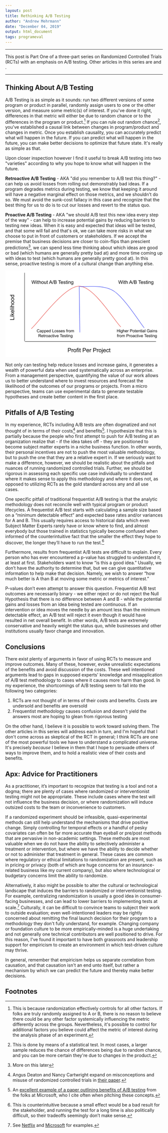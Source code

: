 ```yaml
---
layout: post
title: Rethinking A/B Testing
author: "Andrew Mehrmann"
date: "December 04, 2019"
output: html_document
tags: programeval
---
```


---

This post is Part One of a three-part series on Randomized Controlled Trials (RCTs) with an emphasis on A/B testing. Other articles in this series are []() and []().

---

## Thinking About A/B Testing

A/B Testing is as simple as it sounds: run two different versions of some program or product in parallel, randomly assign users to one or the other version, and measure some metric(s) of interest. If you've done it right, differences in that metric will either be due to random chance or to the differences in the program or product.[^2] If you can rule out random chance[^3], you've established a causal link between changes in program/product and changes in metric. Once you establish causality, you can accurately predict what will happen in the future. If you can predict what will happen in the future, you can make better decisions to optimize that future state. It's really as simple as that.

Upon closer inspection however I find it useful to break A/B testing into two "varieties" according to why you hope to know what will happen in the future.

**Retroactive A/B Testing** - AKA "did you remember to A/B test this thing?" - can help us avoid losses from rolling out demonstrably bad ideas. If a program degrades metrics during testing, we know that keeping it around will have a negative marginal effect on those metrics, and we shouldn't do so. We must avoid the sunk-cost fallacy in this case and recognize that the best thing for us to do is to cut our losses and revert to the status quo.

**Proactive A/B Testing** - AKA "we should A/B test this new idea every step of the way" - can help to increase potential gains by reducing barriers to testing new ideas. When it is easy and expected that ideas will be tested, and that some will fail and that's ok, we can take more risks in what we choose to put in front of customers or stakeholders. If we accept the premise that business decisions are closer to coin-flips than prescient predictions[^8], we can spend less time thinking about which ideas are good or bad (which humans are generally pretty bad at) and more time coming up with ideas to test (which humans are generally pretty good at). In this sense, proactive testing is more of a cultural change than anything else.

![](/figs/2019-11-25-ab-tests-make-sense/ab-profit.png)

Not only can testing help reduce losses and increase gains, it generates a wealth of powerful data when used systematically across an enterprise. From a management perspective, quantifying the value of our work allows us to better understand where to invest resources and forecast the likelihood of the outcomes of our programs or projects. From a micro perspective, teams can use experimental data to generate testable hypotheses and create better content in the first place.

## Pitfalls of A/B Testing

In my experience, RCTs including A/B tests are often dogmatized and not thought of in terms of their costs[^4] and benefits[^5]. I hypothesize that this is partially because the people who first attempt to push for A/B testing at an organization realize that - if the idea takes off - they are positioned to become subject matter experts in a niche business function. In other words, their personal incentives are not to push the most valuable methodology, but to push the one that they are a relative expert in. If we seriously want to make a difference, however, we should be realistic about the pitfalls and nuances of running randomized controlled trials. Further, we should be rigorous in assessing each specific use case individually to understand where it makes sense to apply this methodology and where it does not, as opposed to utilizing RCTs as the gold standard across any and all use cases.

One specific pitfall of traditional frequentist A/B testing is that the analytic methodology does not reconcile well with typical program or product lifecycles. A frequentist A/B test starts with calculating a sample size based on a “minimum detectable effect” and expected base rates and/or variances for A and B. This usually requires access to historical data which even Subject Matter Experts rarely have or know where to find, and almost everybody but those trained in statistics typically become confused when informed of the counterintuitive fact that the smaller the effect they hope to discover, the longer they’ll have to run the test.[^6]

Furthermore, results from frequentist A/B tests are difficult to explain. Every person who has ever encountered a p-value has struggled to understand it, at least at first. Stakeholders want to know “is this a good idea.” Usually, we don’t have the authority to determine that, but we can give quantitative information to help make that decision. Namely, we wish to answer “how much better is A than B at moving some metric or metrics of interest.”

P-values don’t even attempt to answer this question. Frequentist A/B test outcomes are necessarily binary - we either reject or do not reject the Null Hypothesis that there is no difference between A and B - while the potential gains and losses from an idea being tested are continuous. If an intervention or idea moves the needle by an amount less than the minimum detectable effect, an A/B test will reject it even though it would have resulted in net overall benefit. In other words, A/B tests are extremely conservative and heavily weight the status quo, while businesses and other institutions usually favor change and innovation.

## Conclusions

There exist plenty of arguments in favor of using RCTs to measure and improve outcomes. Many of these, however, evoke unrealistic expectations of the benefits and avoid discussion of the costs. These well intentioned arguments lead to gaps in supposed experts' knowledge and misapplication of A/B test methodology to cases where it causes more harm than good. In my experience, the shortcomings of A/B testing seem to fall into the following two categories:

   1) RCTs are not thought of in terms of their costs and benefits. Costs are undersold and benefits are oversold
   2) Frequentist methodology causes confusion and doesn't yield the answers most are hoping to glean from rigorous testing

On the other hand, I believe it is possible to work toward solving them. The other articles in this series will address each in turn, and I'm hopeful that I don't come across as skeptical of the RCT in general; I think RCTs are one of the most powerful tools we have to understand a complicated universe. It's precisely *because* I believe in them that I hope to persuade others of ways to improve them, and to hold a realistic view of their costs and benefits.


## Apx: Advice for Practitioners

As a practitioner, it’s important to recognize that testing is a tool and not a dogma; there are plenty of cases where randomized or interventionist testing might not be appropriate. These include cases where the test will not influence the business decision, or where randomization will induce outsized costs to the team or inconvenience to customers.

If a randomized experiment should be infeasible, quasi-experimental methods can still help understand the mechanisms that drive positive change. Simply controlling for temporal effects or a handful of pesky covariates can often be far more accurate than eyeball or pre/post methods that are pervasive in non-academic settings. These methods are most valuable when we do not have the ability to selectively administer a treatment or intervention, but where we have the ability to decide whether or not to administer that treatment in general. These cases are common where regulatory or ethical limitations to randomization are present, such as in pricing or privacy (both of which are huge concerns for an insurance-related business like my current company), but also where technological or budgetary concerns limit the ability to randomize.

Alternatively, it also might be possible to alter the cultural or technological landscape that induces the barriers to randomized or interventionist testing. For example, centralizing randomization is usually a good idea in consumer-facing businesses, and can lead to lower barriers to implementing tests at scale.[^7] Culturally, it can be difficult to convince teams to subject their work to outside evaluation; even well-intentioned leaders may be rightly concerned about remitting the final launch decision for their program to a methodology they don't fully understand, for example. Changing company or foundation culture to be more empirically-minded is a huge undertaking and not generally one technical contributors are well positioned to drive. For this reason, I've found it important to have both grassroots and leadership support for empiricism to create an environment in which test-driven culture may thrive.

In general, remember that empiricism helps us separate correlation from causation, and that causation isn't an end unto itself, but rather a mechanism by which we can predict the future and thereby make better decisions.

## Footnotes

[^2]: This is because randomization effectively controls for all other factors. If folks are truly randomly assigned to A or B, there is no reason to believe there could be any other factor systemically influencing the metric differently across the groups. Nevertheless, it's possible to control for additional factors you believe could affect the metric of interest during the analysis phase of an experiment.

[^3]: This is done by means of a statistical test. In most cases, a larger sample reduces the chance of differences being due to random chance, and you can be more certain they're due to changes in the product.

[^8]: More on this later

[^4]: Angus Deaton and Nancy Cartwright expand on misconceptions and misuse of randomized controlled trials in [their paper](https://www.sciencedirect.com/science/article/pii/S0277953617307359).

[^5]: An [excellent example of a paper outlining benefits of A/B testing](https://ai.stanford.edu/~ronnyk/ExPThinkWeek2009Public.pdf) from the folks at Microsoft, who I cite often when pitching these concepts.

[^6]: This is counterintuitive because a small effect would be a bad result for the stakeholder, and running the test for a long time is also politically difficult, so their tradeoffs seemingly don’t make sense.

[^7]: See [Netflix](https://medium.com/netflix-techblog/its-all-a-bout-testing-the-netflix-experimentation-platform-4e1ca458c15) and [Microsoft](https://exp-platform.com/Documents/2013%20controlledExperimentsAtScale.pdf) for examples.
